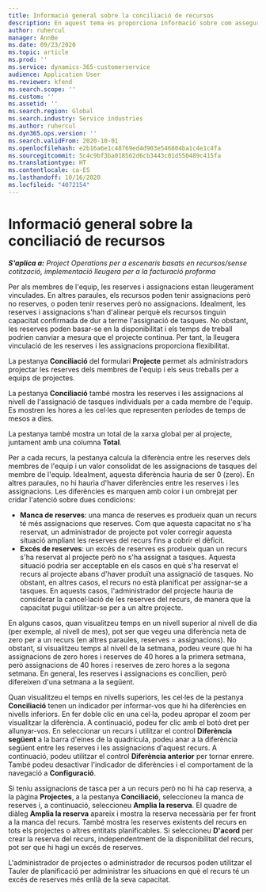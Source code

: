 ```yaml
---
title: Informació general sobre la conciliació de recursos
description: En aquest tema es proporciona informació sobre com assegurar-se que les reserves de recursos i les assignacions als projectes estiguin alineades.
author: ruhercul
manager: AnnBe
ms.date: 09/23/2020
ms.topic: article
ms.prod: ''
ms.service: dynamics-365-customerservice
audience: Application User
ms.reviewer: kfend
ms.search.scope: ''
ms.custom: ''
ms.assetid: ''
ms.search.region: Global
ms.search.industry: Service industries
ms.author: ruhercul
ms.dyn365.ops.version: ''
ms.search.validFrom: 2020-10-01
ms.openlocfilehash: e2b16a6e1c48769ed4d903e546804ba1c4e1c4fa
ms.sourcegitcommit: 5c4c9bf3ba018562d6cb3443c01d550489c415fa
ms.translationtype: HT
ms.contentlocale: ca-ES
ms.lasthandoff: 10/16/2020
ms.locfileid: "4072154"
---
```

# <a name="resource-reconciliation-overview"></a>Informació general sobre la conciliació de recursos

_**S'aplica a:** Project Operations per a escenaris basats en recursos/sense cotització, implementació lleugera per a la facturació proforma_

Per als membres de l'equip, les reserves i assignacions estan lleugerament vinculades. En altres paraules, els recursos poden tenir assignacions però no reserves, o poden tenir reserves però no assignacions. Idealment, les reserves i assignacions s'han d'alinear perquè els recursos tinguin capacitat confirmada de dur a terme l'assignació de tasques. No obstant, les reserves poden basar-se en la disponibilitat i els temps de treball podrien canviar a mesura que el projecte continua. Per tant, la lleugera vinculació de les reserves i les assignacions proporciona flexibilitat.

La pestanya **Conciliació** del formulari **Projecte** permet als administradors projectar les reserves dels membres de l'equip i els seus treballs per a equips de projectes.

La pestanya **Conciliació** també mostra les reserves i les assignacions al nivell de l'assignació de tasques individuals per a cada membre de l'equip. Es mostren les hores a les cel·les que representen períodes de temps de mesos a dies.

La pestanya també mostra un total de la xarxa global per al projecte, juntament amb una columna **Total**.

Per a cada recurs, la pestanya calcula la diferència entre les reserves dels membres de l'equip i un valor consolidat de les assignacions de tasques del membre de l'equip. Idealment, aquesta diferència hauria de ser 0 (zero). En altres paraules, no hi hauria d'haver diferències entre les reserves i les assignacions. Les diferències es marquen amb color i un ombrejat per cridar l'atenció sobre dues condicions:

- **Manca de reserves**: una manca de reserves es produeix quan un recurs té més assignacions que reserves. Com que aquesta capacitat no s'ha reservat, un administrador de projecte pot voler corregir aquesta situació ampliant les reserves del recurs fins a cobrir el dèficit.
- **Excés de reserves**: un excés de reserves es produeix quan un recurs s'ha reservat al projecte però no s'ha assignat a tasques. Aquesta situació podria ser acceptable en els casos en què s'ha reservat el recurs al projecte abans d'haver produït una assignació de tasques. No obstant, en altres casos, el recurs no està planificat per assignar-se a tasques. En aquests casos, l'administrador del projecte hauria de considerar la cancel·lació de les reserves del recurs, de manera que la capacitat pugui utilitzar-se per a un altre projecte.

En alguns casos, quan visualitzeu temps en un nivell superior al nivell de dia (per exemple, al nivell de mes), pot ser que vegeu una diferència neta de zero per a un recurs (en altres paraules, reserves = assignacions). No obstant, si visualitzeu temps al nivell de la setmana, podeu veure que hi ha assignacions de zero hores i reserves de 40 hores a la primera setmana, però assignacions de 40 hores i reserves de zero hores a la segona setmana. En general, les reserves i assignacions es concilien, però difereixen d'una setmana a la següent.

Quan visualitzeu el temps en nivells superiors, les cel·les de la pestanya **Conciliació** tenen un indicador per informar-vos que hi ha diferències en nivells inferiors. En fer doble clic en una cel·la, podeu apropar el zoom per visualitzar la diferència. A continuació, podeu fer clic amb el botó dret per allunyar-vos. En seleccionar un recurs i utilitzar el control **Diferència següent** a la barra d'eines de la quadrícula, podeu anar a la diferència següent entre les reserves i les assignacions d'aquest recurs. A continuació, podeu utilitzar el control **Diferència anterior** per tornar enrere. També podeu desactivar l'indicador de diferències i el comportament de la navegació a **Configuració**.


Si teniu assignacions de tasca per a un recurs però no hi ha cap reserva, a la pàgina **Projectes**, a la pestanya **Conciliació**, seleccioneu la manca de reserves i, a continuació, seleccioneu **Amplia la reserva**. El quadre de diàleg **Amplia la reserva** apareix i mostra la reserva necessària per fer front a la manca del recurs. També mostra les reserves existents del recurs en tots els projectes o altres entitats planificables. Si seleccioneu **D'acord** per crear la reserva del recurs, independentment de la disponibilitat del recurs, pot ser que hi hagi un excés de reserves.

L'administrador de projectes o administrador de recursos poden utilitzar el Tauler de planificació per administrar les situacions en què el recurs té un excés de reserves més enllà de la seva capacitat.

